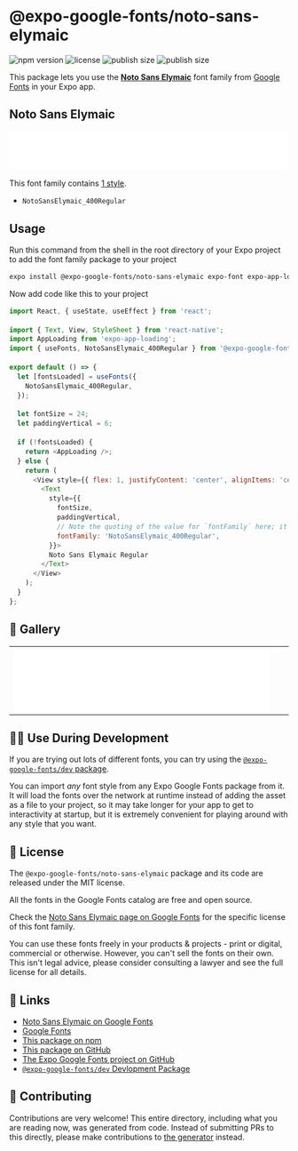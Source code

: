 # @expo-google-fonts/noto-sans-elymaic

![npm version](https://flat.badgen.net/npm/v/@expo-google-fonts/noto-sans-elymaic)
![license](https://flat.badgen.net/github/license/expo/google-fonts)
![publish size](https://flat.badgen.net/packagephobia/install/@expo-google-fonts/noto-sans-elymaic)
![publish size](https://flat.badgen.net/packagephobia/publish/@expo-google-fonts/noto-sans-elymaic)

This package lets you use the [**Noto Sans Elymaic**](https://fonts.google.com/specimen/Noto+Sans+Elymaic) font family from [Google Fonts](https://fonts.google.com/) in your Expo app.

## Noto Sans Elymaic

![Noto Sans Elymaic](./font-family.png)

This font family contains [1 style](#-gallery).

- `NotoSansElymaic_400Regular`

## Usage

Run this command from the shell in the root directory of your Expo project to add the font family package to your project
```sh
expo install @expo-google-fonts/noto-sans-elymaic expo-font expo-app-loading
```

Now add code like this to your project
```js
import React, { useState, useEffect } from 'react';

import { Text, View, StyleSheet } from 'react-native';
import AppLoading from 'expo-app-loading';
import { useFonts, NotoSansElymaic_400Regular } from '@expo-google-fonts/noto-sans-elymaic';

export default () => {
  let [fontsLoaded] = useFonts({
    NotoSansElymaic_400Regular,
  });

  let fontSize = 24;
  let paddingVertical = 6;

  if (!fontsLoaded) {
    return <AppLoading />;
  } else {
    return (
      <View style={{ flex: 1, justifyContent: 'center', alignItems: 'center' }}>
        <Text
          style={{
            fontSize,
            paddingVertical,
            // Note the quoting of the value for `fontFamily` here; it expects a string!
            fontFamily: 'NotoSansElymaic_400Regular',
          }}>
          Noto Sans Elymaic Regular
        </Text>
      </View>
    );
  }
};

```

## 🔡 Gallery


||||
|-|-|-|
|![NotoSansElymaic_400Regular](./NotoSansElymaic_400Regular.ttf.png)||||


## 👩‍💻 Use During Development

If you are trying out lots of different fonts, you can try using the [`@expo-google-fonts/dev` package](https://github.com/expo/google-fonts/tree/master/font-packages/dev#readme).

You can import *any* font style from any Expo Google Fonts package from it. It will load the fonts
over the network at runtime instead of adding the asset as a file to your project, so it may take longer
for your app to get to interactivity at startup, but it is extremely convenient
for playing around with any style that you want.

## 📖 License

The `@expo-google-fonts/noto-sans-elymaic` package and its code are released under the MIT license.

All the fonts in the Google Fonts catalog are free and open source.

Check the [Noto Sans Elymaic page on Google Fonts](https://fonts.google.com/specimen/Noto+Sans+Elymaic) for the specific license of this font family.

You can use these fonts freely in your products & projects - print or digital, commercial or otherwise. However, you can't sell the fonts on their own. This isn't legal advice, please consider consulting a lawyer and see the full license for all details.

## 🔗 Links

- [Noto Sans Elymaic on Google Fonts](https://fonts.google.com/specimen/Noto+Sans+Elymaic)
- [Google Fonts](https://fonts.google.com/)
- [This package on npm](https://www.npmjs.com/package/@expo-google-fonts/noto-sans-elymaic)
- [This package on GitHub](https://github.com/expo/google-fonts/tree/master/font-packages/noto-sans-elymaic)
- [The Expo Google Fonts project on GitHub](https://github.com/expo/google-fonts)
- [`@expo-google-fonts/dev` Devlopment Package](https://github.com/expo/google-fonts/tree/master/font-packages/dev)

## 🤝 Contributing

Contributions are very welcome! This entire directory, including what you are reading now, was generated from code. Instead of submitting PRs to this directly, please make contributions to [the generator](https://github.com/expo/google-fonts/tree/master/packages/generator) instead.
